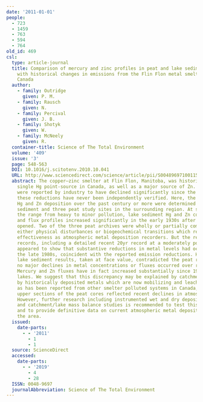```yaml
---
date: '2011-01-01'
people:
  - 723
  - 1459
  - 763
  - 594
  - 764
old_id: 469
csl:
  type: article-journal
  title: Comparison of mercury and zinc profiles in peat and lake sediment archives
    with historical changes in emissions from the Flin Flon metal smelter, Manitoba,
    Canada
  author:
    - family: Outridge
      given: P. M.
    - family: Rausch
      given: N.
    - family: Percival
      given: J. B.
    - family: Shotyk
      given: W.
    - family: McNeely
      given: R.
  container-title: Science of The Total Environment
  volume: '409'
  issue: '3'
  page: 548-563
  DOI: 10.1016/j.scitotenv.2010.10.041
  URL: http://www.sciencedirect.com/science/article/pii/S0048969710011599
  abstract: The copper–zinc smelter at Flin Flon, Manitoba, was historically the largest
    single Hg point-source in Canada, as well as a major source of Zn. Although emissions
    were reported by industry to have declined significantly since the late 1980s,
    these reductions have never been independently verified. Here, the histories of
    Hg and Zn deposition over the past century or more were determined at five lake
    sediment and three peat study sites in the surrounding region. At sites spanning
    the range from heavy to minor pollution, lake sediment Hg and Zn concentration
    and flux profiles increased significantly in the early 1930s after the smelter
    opened. Two of the three peat archives were wholly or partially compromised by
    either physical disturbances or biogeochemical transitions which reduced their
    effectiveness as atmospheric metal deposition recorders. But the remaining peat
    records, including a detailed recent 20yr record at a moderately polluted site,
    appeared to show that substantive reductions in metal levels had occurred after
    the late 1980s, coincident with the reported emission reductions. However, the
    lake sediment results, taken at face value, contradicted the peat results in that
    no major declines in metal concentrations or fluxes occurred over recent decades.
    Mercury and Zn fluxes have in fact increased substantially since 1988 in most
    lakes. We suggest that this discrepancy may be explained by catchment soil saturation
    by historically deposited metals which are now mobilizing and leaching into lakes,
    as has been reported from other smelter polluted systems in Canada, whereas the
    upper sections of the peat cores reflected recent declines in atmospheric deposition.
    However, further research including instrumented wet and dry deposition measurements
    and catchment/lake mass balance studies is recommended to test this hypothesis,
    and to provide definitive data on current atmospheric metal deposition rates in
    the area.
  issued:
    date-parts:
      - - '2011'
        - 1
        - 1
  source: ScienceDirect
  accessed:
    date-parts:
      - - '2019'
        - 4
        - 28
  ISSN: 0048-9697
  journalAbbreviation: Science of The Total Environment
---
```

